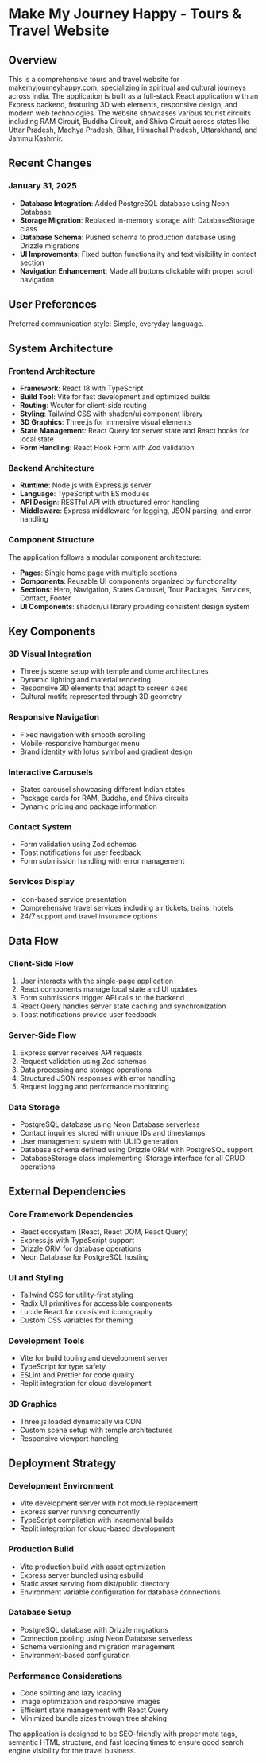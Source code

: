 # Make My Journey Happy - Tours & Travel Website

## Overview

This is a comprehensive tours and travel website for makemyjourneyhappy.com, specializing in spiritual and cultural journeys across India. The application is built as a full-stack React application with an Express backend, featuring 3D web elements, responsive design, and modern web technologies. The website showcases various tourist circuits including RAM Circuit, Buddha Circuit, and Shiva Circuit across states like Uttar Pradesh, Madhya Pradesh, Bihar, Himachal Pradesh, Uttarakhand, and Jammu Kashmir.

## Recent Changes

### January 31, 2025
- **Database Integration**: Added PostgreSQL database using Neon Database
- **Storage Migration**: Replaced in-memory storage with DatabaseStorage class
- **Database Schema**: Pushed schema to production database using Drizzle migrations
- **UI Improvements**: Fixed button functionality and text visibility in contact section
- **Navigation Enhancement**: Made all buttons clickable with proper scroll navigation

## User Preferences

Preferred communication style: Simple, everyday language.

## System Architecture

### Frontend Architecture
- **Framework**: React 18 with TypeScript
- **Build Tool**: Vite for fast development and optimized builds
- **Routing**: Wouter for client-side routing
- **Styling**: Tailwind CSS with shadcn/ui component library
- **3D Graphics**: Three.js for immersive visual elements
- **State Management**: React Query for server state and React hooks for local state
- **Form Handling**: React Hook Form with Zod validation

### Backend Architecture
- **Runtime**: Node.js with Express.js server
- **Language**: TypeScript with ES modules
- **API Design**: RESTful API with structured error handling
- **Middleware**: Express middleware for logging, JSON parsing, and error handling

### Component Structure
The application follows a modular component architecture:
- **Pages**: Single home page with multiple sections
- **Components**: Reusable UI components organized by functionality
- **Sections**: Hero, Navigation, States Carousel, Tour Packages, Services, Contact, Footer
- **UI Components**: shadcn/ui library providing consistent design system

## Key Components

### 3D Visual Integration
- Three.js scene setup with temple and dome architectures
- Dynamic lighting and material rendering
- Responsive 3D elements that adapt to screen sizes
- Cultural motifs represented through 3D geometry

### Responsive Navigation
- Fixed navigation with smooth scrolling
- Mobile-responsive hamburger menu
- Brand identity with lotus symbol and gradient design

### Interactive Carousels
- States carousel showcasing different Indian states
- Package cards for RAM, Buddha, and Shiva circuits
- Dynamic pricing and package information

### Contact System
- Form validation using Zod schemas
- Toast notifications for user feedback
- Form submission handling with error management

### Services Display
- Icon-based service presentation
- Comprehensive travel services including air tickets, trains, hotels
- 24/7 support and travel insurance options

## Data Flow

### Client-Side Flow
1. User interacts with the single-page application
2. React components manage local state and UI updates
3. Form submissions trigger API calls to the backend
4. React Query handles server state caching and synchronization
5. Toast notifications provide user feedback

### Server-Side Flow
1. Express server receives API requests
2. Request validation using Zod schemas
3. Data processing and storage operations
4. Structured JSON responses with error handling
5. Request logging and performance monitoring

### Data Storage
- PostgreSQL database using Neon Database serverless
- Contact inquiries stored with unique IDs and timestamps
- User management system with UUID generation
- Database schema defined using Drizzle ORM with PostgreSQL support
- DatabaseStorage class implementing IStorage interface for all CRUD operations

## External Dependencies

### Core Framework Dependencies
- React ecosystem (React, React DOM, React Query)
- Express.js with TypeScript support
- Drizzle ORM for database operations
- Neon Database for PostgreSQL hosting

### UI and Styling
- Tailwind CSS for utility-first styling
- Radix UI primitives for accessible components
- Lucide React for consistent iconography
- Custom CSS variables for theming

### Development Tools
- Vite for build tooling and development server
- TypeScript for type safety
- ESLint and Prettier for code quality
- Replit integration for cloud development

### 3D Graphics
- Three.js loaded dynamically via CDN
- Custom scene setup with temple architectures
- Responsive viewport handling

## Deployment Strategy

### Development Environment
- Vite development server with hot module replacement
- Express server running concurrently
- TypeScript compilation with incremental builds
- Replit integration for cloud-based development

### Production Build
- Vite production build with asset optimization
- Express server bundled using esbuild
- Static asset serving from dist/public directory
- Environment variable configuration for database connections

### Database Setup
- PostgreSQL database with Drizzle migrations
- Connection pooling using Neon Database serverless
- Schema versioning and migration management
- Environment-based configuration

### Performance Considerations
- Code splitting and lazy loading
- Image optimization and responsive images
- Efficient state management with React Query
- Minimized bundle sizes through tree shaking

The application is designed to be SEO-friendly with proper meta tags, semantic HTML structure, and fast loading times to ensure good search engine visibility for the travel business.